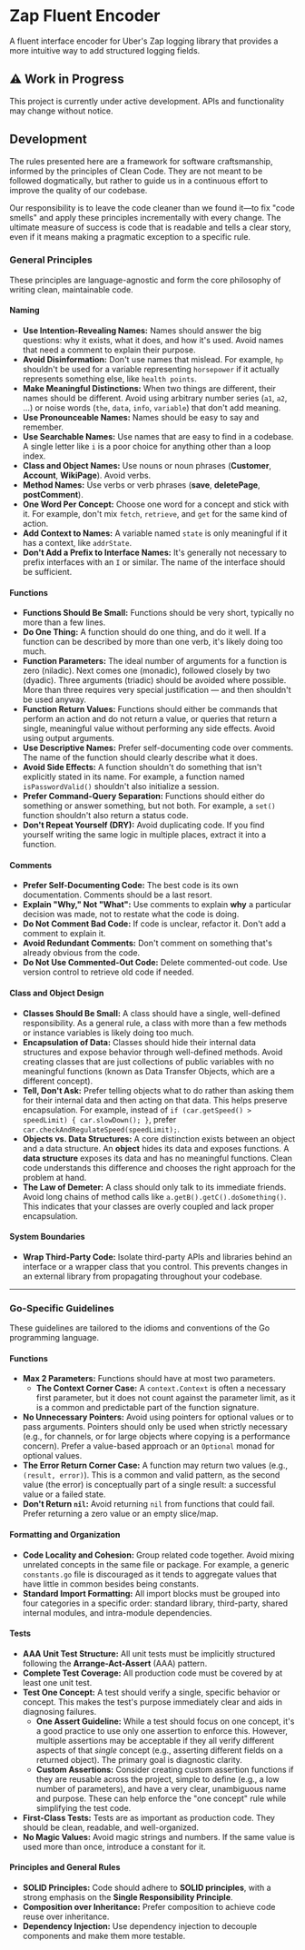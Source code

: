 # Zap Fluent Encoder

A fluent interface encoder for Uber's Zap logging library that provides a more intuitive way to add structured logging
fields.

## ⚠️ Work in Progress

This project is currently under active development. APIs and functionality may change without notice.

## Development

The rules presented here are a framework for software craftsmanship, informed by the principles of Clean Code. They are not meant to be followed dogmatically, but rather to guide us in a continuous effort to improve the quality of our codebase.

Our responsibility is to leave the code cleaner than we found it—to fix "code smells" and apply these principles incrementally with every change. The ultimate measure of success is code that is readable and tells a clear story, even if it means making a pragmatic exception to a specific rule.

### **General Principles**

These principles are language-agnostic and form the core philosophy of writing clean, maintainable code.

#### **Naming**

* **Use Intention-Revealing Names:** Names should answer the big questions: why it exists, what it does, and how it's used. Avoid names that need a comment to explain their purpose.
* **Avoid Disinformation:** Don't use names that mislead. For example, `hp` shouldn't be used for a variable representing `horsepower` if it actually represents something else, like `health points`.
* **Make Meaningful Distinctions:** When two things are different, their names should be different. Avoid using arbitrary number series (`a1`, `a2`, ...) or noise words (`the`, `data`, `info`, `variable`) that don't add meaning.
* **Use Pronounceable Names:** Names should be easy to say and remember.
* **Use Searchable Names:** Use names that are easy to find in a codebase. A single letter like `i` is a poor choice for anything other than a loop index.
* **Class and Object Names:** Use nouns or noun phrases (**Customer**, **Account**, **WikiPage**). Avoid verbs.
* **Method Names:** Use verbs or verb phrases (**save**, **deletePage**, **postComment**).
* **One Word Per Concept:** Choose one word for a concept and stick with it. For example, don't mix `fetch`, `retrieve`, and `get` for the same kind of action.
* **Add Context to Names:** A variable named `state` is only meaningful if it has a context, like `addrState`.
* **Don't Add a Prefix to Interface Names:** It's generally not necessary to prefix interfaces with an `I` or similar. The name of the interface should be sufficient.

#### **Functions**

* **Functions Should Be Small:** Functions should be very short, typically no more than a few lines.
* **Do One Thing:** A function should do one thing, and do it well. If a function can be described by more than one verb, it's likely doing too much.
* **Function Parameters:** The ideal number of arguments for a function is zero (niladic). Next comes one (monadic), followed closely by two (dyadic). Three arguments (triadic) should be avoided where possible. More than three requires very special justification — and then shouldn't be used anyway.
* **Function Return Values:** Functions should either be commands that perform an action and do not return a value, or queries that return a single, meaningful value without performing any side effects. Avoid using output arguments.
* **Use Descriptive Names:** Prefer self-documenting code over comments. The name of the function should clearly describe what it does.
* **Avoid Side Effects:** A function shouldn't do something that isn't explicitly stated in its name. For example, a function named `isPasswordValid()` shouldn't also initialize a session.
* **Prefer Command-Query Separation:** Functions should either do something or answer something, but not both. For example, a `set()` function shouldn't also return a status code.
* **Don't Repeat Yourself (DRY):** Avoid duplicating code. If you find yourself writing the same logic in multiple places, extract it into a function.

#### **Comments**

* **Prefer Self-Documenting Code:** The best code is its own documentation. Comments should be a last resort.
* **Explain "Why," Not "What":** Use comments to explain **why** a particular decision was made, not to restate what the code is doing.
* **Do Not Comment Bad Code:** If code is unclear, refactor it. Don't add a comment to explain it.
* **Avoid Redundant Comments:** Don't comment on something that's already obvious from the code.
* **Do Not Use Commented-Out Code:** Delete commented-out code. Use version control to retrieve old code if needed.

#### **Class and Object Design**

* **Classes Should Be Small:** A class should have a single, well-defined responsibility. As a general rule, a class with more than a few methods or instance variables is likely doing too much.
* **Encapsulation of Data:** Classes should hide their internal data structures and expose behavior through well-defined methods. Avoid creating classes that are just collections of public variables with no meaningful functions (known as Data Transfer Objects, which are a different concept).
* **Tell, Don't Ask:** Prefer telling objects what to do rather than asking them for their internal data and then acting on that data. This helps preserve encapsulation. For example, instead of `if (car.getSpeed() > speedLimit) { car.slowDown(); }`, prefer `car.checkAndRegulateSpeed(speedLimit);`.
* **Objects vs. Data Structures:** A core distinction exists between an object and a data structure. An **object** hides its data and exposes functions. A **data structure** exposes its data and has no meaningful functions. Clean code understands this difference and chooses the right approach for the problem at hand.
* **The Law of Demeter:** A class should only talk to its immediate friends. Avoid long chains of method calls like `a.getB().getC().doSomething()`. This indicates that your classes are overly coupled and lack proper encapsulation.

#### **System Boundaries**

* **Wrap Third-Party Code:** Isolate third-party APIs and libraries behind an interface or a wrapper class that you control. This prevents changes in an external library from propagating throughout your codebase.

---

### **Go-Specific Guidelines**

These guidelines are tailored to the idioms and conventions of the Go programming language.

#### **Functions**

* **Max 2 Parameters:** Functions should have at most two parameters.
    * **The Context Corner Case:** A `context.Context` is often a necessary first parameter, but it does not count against the parameter limit, as it is a common and predictable part of the function signature.
* **No Unnecessary Pointers:** Avoid using pointers for optional values or to pass arguments. Pointers should only be used when strictly necessary (e.g., for channels, or for large objects where copying is a performance concern). Prefer a value-based approach or an `Optional` monad for optional values.
* **The Error Return Corner Case:** A function may return two values (e.g., `(result, error)`). This is a common and valid pattern, as the second value (the error) is conceptually part of a single result: a successful value or a failed state.
* **Don't Return `nil`:** Avoid returning `nil` from functions that could fail. Prefer returning a zero value or an empty slice/map.

#### **Formatting and Organization**

* **Code Locality and Cohesion:** Group related code together. Avoid mixing unrelated concepts in the same file or package. For example, a generic `constants.go` file is discouraged as it tends to aggregate values that have little in common besides being constants.
* **Standard Import Formatting:** All import blocks must be grouped into four categories in a specific order: standard library, third-party, shared internal modules, and intra-module dependencies.

#### **Tests**

* **AAA Unit Test Structure:** All unit tests must be implicitly structured following the **Arrange-Act-Assert** (AAA) pattern.
* **Complete Test Coverage:** All production code must be covered by at least one unit test.
* **Test One Concept:** A test should verify a single, specific behavior or concept. This makes the test's purpose immediately clear and aids in diagnosing failures.
    * **One Assert Guideline:** While a test should focus on one concept, it's a good practice to use only one assertion to enforce this. However, multiple assertions may be acceptable if they all verify different aspects of that *single* concept (e.g., asserting different fields on a returned object). The primary goal is diagnostic clarity.
    * **Custom Assertions:** Consider creating custom assertion functions if they are reusable across the project, simple to define (e.g., a low number of parameters), and have a very clear, unambiguous name and purpose. These can help enforce the "one concept" rule while simplifying the test code.
* **First-Class Tests:** Tests are as important as production code. They should be clean, readable, and well-organized.
* **No Magic Values:** Avoid magic strings and numbers. If the same value is used more than once, introduce a constant for it.

#### **Principles and General Rules**

* **SOLID Principles:** Code should adhere to **SOLID principles**, with a strong emphasis on the **Single Responsibility Principle**.
* **Composition over Inheritance:** Prefer composition to achieve code reuse over inheritance.
* **Dependency Injection:** Use dependency injection to decouple components and make them more testable.
